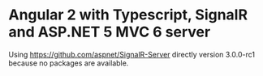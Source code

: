 # Angular 2 with Typescript, SignalR and ASP.NET 5 MVC 6 server

Using https://github.com/aspnet/SignalR-Server directly version 3.0.0-rc1 because no packages are available.